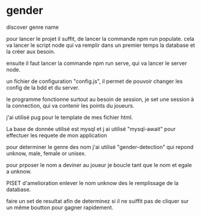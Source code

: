 # gender
discover genre name

pour lancer le projet il suffit, de lancer la commande npm run populate.
cela va lancer le script node qui va remplir dans un premier temps la database et la créer aux besoin.

ensuite il faut lancer la commande npm run serve, qui va lancer le server node.

un fichier de configuration "config.js",  il permet de pouvoir changer les config de la bdd et du server.

le programme fonctionne surtout au besoin de session, je set une session à la connection, qui va contenir les points du joueurs.

j'ai utilisé pug pour le template de mes fichier html.

La base de donnée utilisé est mysql et j ai utilisé "mysql-await" pour effectuer les requete de mon application

pour determiner le genre des nom j'ai utilisé "gender-detection" qui repond unknow, male, female or unisex.

pour prposer le nom a deviner au joueur je boucle tant que le nom et egale a unknow.

PISET d'amelioration
enlever le nom unknow des le remplissage de la database.

faire un set de resultat afin de determinez si il ne suiffit pas de cliquer sur un même boutton pour gagner rapidement.
 
